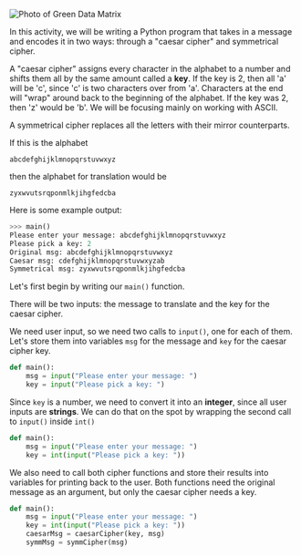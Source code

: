 <!--title={msgCipher}-->
<!--badges={Python: 20}-->
<!--concepts={UserInput.mdx, Variables.mdx}-->

![Photo of Green Data Matrix](https://images.pexels.com/photos/1089438/pexels-photo-1089438.jpeg?auto=compress&cs=tinysrgb&h=750&w=1260)

In this activity, we will be writing a Python program that takes in a message and encodes it in two ways: through a "caesar cipher" and symmetrical cipher.

A "caesar cipher" assigns every character in the alphabet to a number and shifts them all by the same amount called a **key**. If the key is 2, then all 'a' will be 'c', since 'c' is two characters over from 'a'. Characters at the end will "wrap" around back to the beginning of the alphabet. If the key was 2, then 'z' would be 'b'. We will be focusing mainly on working with ASCII.

A symmetrical cipher replaces all the letters with their mirror counterparts.

If this is the alphabet

`abcdefghijklmnopqrstuvwxyz`

then the alphabet for translation would be

`zyxwvutsrqponmlkjihgfedcba`

Here is some example output:

```python
>>> main()
Please enter your message: abcdefghijklmnopqrstuvwxyz
Please pick a key: 2
Original msg: abcdefghijklmnopqrstuvwxyz
Caesar msg: cdefghijklmnopqrstuvwxyzab
Symmetrical msg: zyxwvutsrqponmlkjihgfedcba
```

Let's first begin by writing our `main()` function.

There will be two inputs: the message to translate and the key for the caesar cipher.

We need user input, so we need two calls to `input()`, one for each of them. Let's store them into variables `msg` for the message and `key` for the caesar cipher key.

```python
def main():
	msg = input("Please enter your message: ")
	key = input("Please pick a key: ")
```

Since `key` is a number, we need to convert it into an **integer**, since all user inputs are **strings**. We can do that on the spot by wrapping the second call to `input()` inside `int()`

```python
def main():
	msg = input("Please enter your message: ")
	key = int(input("Please pick a key: "))
```

We also need to call both cipher functions and store their results into variables for printing back to the user. Both functions need the original message as an argument, but only the caesar cipher needs a key.

```python
def main():
	msg = input("Please enter your message: ")
	key = int(input("Please pick a key: "))
	caesarMsg = caesarCipher(key, msg)
	symmMsg = symmCipher(msg)
```

